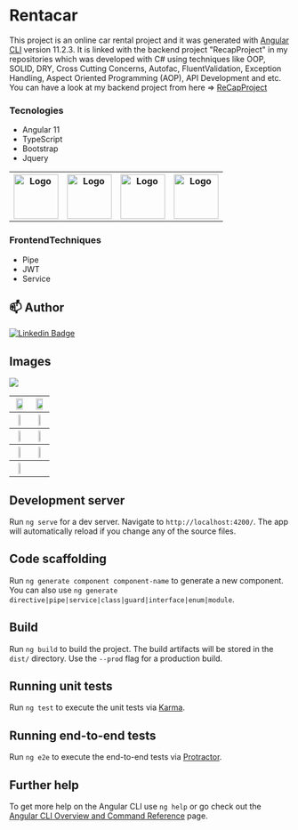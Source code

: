 # Rentacar

This project is an online car rental project and it was generated with [Angular CLI](https://github.com/angular/angular-cli) version 11.2.3.
It is linked with the backend project "RecapProject" in my repositories which was developed with C# using techniques like OOP, SOLID, DRY, Cross Cutting Concerns, Autofac, FluentValidation, Exception Handling, Aspect Oriented Programming (AOP), API Development and etc. You can have a look at my backend project from here => <a href="https://github.com/fatihsahin3/ReCapProject">ReCapProject </a>

### Tecnologies
- Angular 11
- TypeScript
- Bootstrap
- Jquery

<table>
  <tr>
    <th>
      <img src="https://github.com/fatihsahin3/RentACarFrontEnd/blob/master/images/angular.JPG" alt="Logo" width="80" height="80">
    </th>
    <th>
      <img src="https://github.com/fatihsahin3/RentACarFrontEnd/blob/master/images/typescript.JPG" alt="Logo" width="80" height="80">
    </th>
    <th>
      <img src="https://github.com/fatihsahin3/RentACarFrontEnd/blob/master/images/bootstrap.JPG" alt="Logo" width="80" height="80">
    </th>
    <th>
      <img src="https://github.com/fatihsahin3/RentACarFrontEnd/blob/master/images/jquery.JPG" alt="Logo" width="80" height="80">
    </th>
  </tr>
</table>
   
### FrontendTechniques
- Pipe
- JWT
- Service

## 📫 Author

[![Linkedin Badge](https://img.shields.io/badge/fatihsahin-follow%20on%20linkedin-blue?style=for-the-badge&logo=linkedin)](https://www.linkedin.com/in/fatihsahin3/)

## Images

<img src="https://github.com/fatihsahin3/RentACarFrontEnd/blob/master/images/RentACar.gif">

<table>
  <tr>
    <th><img src="https://github.com/fatihsahin3/RentACarFrontEnd/blob/master/images/RentACar1.JPG" width="75%"></th>
    <th><img src="https://github.com/fatihsahin3/RentACarFrontEnd/blob/master/images/RentACar2.JPG" width="75%"></th>
  </tr>
  <tr>
    <th><img src="https://github.com/fatihsahin3/RentACarFrontEnd/blob/master/images/RentACar3.JPG" width="45%"></th>
    <th><img src="https://github.com/fatihsahin3/RentACarFrontEnd/blob/master/images/RentACar4.JPG" width="45%"></th>
  </tr>
  <tr>
    <th><img src="https://github.com/fatihsahin3/RentACarFrontEnd/blob/master/images/RentACar5.JPG" width="45%"></th>
    <th><img src="https://github.com/fatihsahin3/RentACarFrontEnd/blob/master/images/RentACar6.JPG" width="45%"></th>
  </tr>
  <tr>
    <th><img src="https://github.com/fatihsahin3/RentACarFrontEnd/blob/master/images/RentACar7.JPG" width="45%"></th>
    <th><img src="https://github.com/fatihsahin3/RentACarFrontEnd/blob/master/images/RentACar8.JPG" width="45%"></th>
  </tr>
  <tr>
    <th><img src="https://github.com/fatihsahin3/RentACarFrontEnd/blob/master/images/RentACar9.JPG" width="45%"></th>
    <th></th>
  </tr>
</table>

## Development server

Run `ng serve` for a dev server. Navigate to `http://localhost:4200/`. The app will automatically reload if you change any of the source files.

## Code scaffolding

Run `ng generate component component-name` to generate a new component. You can also use `ng generate directive|pipe|service|class|guard|interface|enum|module`.

## Build

Run `ng build` to build the project. The build artifacts will be stored in the `dist/` directory. Use the `--prod` flag for a production build.

## Running unit tests

Run `ng test` to execute the unit tests via [Karma](https://karma-runner.github.io).

## Running end-to-end tests

Run `ng e2e` to execute the end-to-end tests via [Protractor](http://www.protractortest.org/).

## Further help

To get more help on the Angular CLI use `ng help` or go check out the [Angular CLI Overview and Command Reference](https://angular.io/cli) page.
